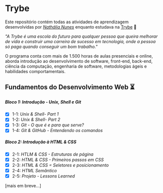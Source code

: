 # Trybe

Este repositório contém todas as atividades de aprendizagem desenvolvidas por _[Nathália Nunes](https://www.linkedin.com/in/nathalianunesm/)_ enquanto estudava na [Trybe](https://www.betrybe.com/) :rocket:

_"A Trybe é uma escola do futuro para qualquer pessoa que queira melhorar de vida e construir uma carreira de sucesso em tecnologia, onde a pessoa só paga quando conseguir um bom trabalho."_

O programa conta com mais de 1.500 horas de aulas presenciais e online, aborda introdução ao desenvolvimento de software, front-end, back-end, ciência da computação, engenharia de software, metodologias ágeis e habilidades comportamentais.

## Fundamentos do Desenvolvimento Web :hourglass_flowing_sand:

##### Bloco 1: Introdução - Unix, Shell e Git

- [x] 1-1: _Unix & Shell- Part 1_
- [x] 1-2: _Unix & Shell- Part 2_
- [x] 1-3: _Git - O que é e para que serve?_
- [x] 1-4: _Git & GitHub - Entendendo os comandos_

##### Bloco 2: Introdução à HTML & CSS

- [x] 2-1: _HTLM & CSS - Estruturas de página_
- [x] 2-2: _HTML & CSS - Primeiros passos em CSS_
- [x] 2-3: _HTML & CSS = Seletores e posicionamento_
- [x] 2-4: _HTML Semântico_
- [x] 2-5: _Projeto - Lessons Learned_  

[mais em breve...]